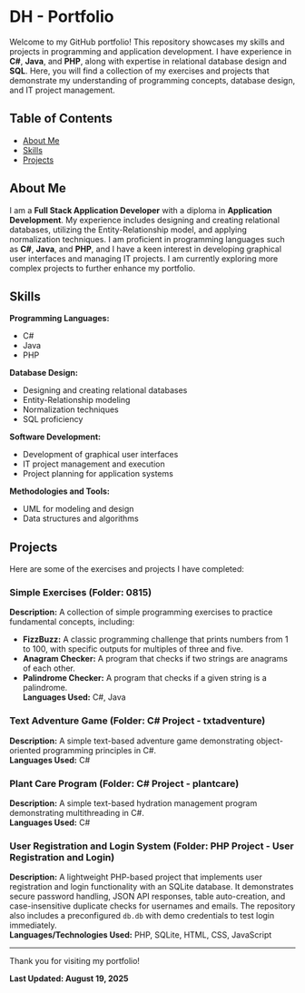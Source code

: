
# DH - Portfolio

Welcome to my GitHub portfolio! This repository showcases my skills and projects in programming and application development. I have experience in **C#**, **Java**, and **PHP**, along with expertise in relational database design and **SQL**. Here, you will find a collection of my exercises and projects that demonstrate my understanding of programming concepts, database design, and IT project management.

## Table of Contents
- [About Me](#about-me)  
- [Skills](#skills)  
- [Projects](#projects)  

## About Me
I am a **Full Stack Application Developer** with a diploma in **Application Development**. My experience includes designing and creating relational databases, utilizing the Entity-Relationship model, and applying normalization techniques. I am proficient in programming languages such as **C#**, **Java**, and **PHP**, and I have a keen interest in developing graphical user interfaces and managing IT projects. I am currently exploring more complex projects to further enhance my portfolio.

## Skills
**Programming Languages:**  
- C#  
- Java  
- PHP  

**Database Design:**  
- Designing and creating relational databases  
- Entity-Relationship modeling  
- Normalization techniques  
- SQL proficiency  

**Software Development:**  
- Development of graphical user interfaces  
- IT project management and execution  
- Project planning for application systems  

**Methodologies and Tools:**  
- UML for modeling and design  
- Data structures and algorithms  

## Projects

Here are some of the exercises and projects I have completed:

### Simple Exercises (Folder: 0815)
**Description:** A collection of simple programming exercises to practice fundamental concepts, including:  
- **FizzBuzz:** A classic programming challenge that prints numbers from 1 to 100, with specific outputs for multiples of three and five.  
- **Anagram Checker:** A program that checks if two strings are anagrams of each other.  
- **Palindrome Checker:** A program that checks if a given string is a palindrome.  
**Languages Used:** C#, Java  

### Text Adventure Game (Folder: C# Project - txtadventure)
**Description:** A simple text-based adventure game demonstrating object-oriented programming principles in C#.  
**Languages Used:** C#  

### Plant Care Program (Folder: C# Project - plantcare)
**Description:** A simple text-based hydration management program demonstrating multithreading in C#.  
**Languages Used:** C#  

### User Registration and Login System (Folder: PHP Project - User Registration and Login)
**Description:** A lightweight PHP-based project that implements user registration and login functionality with an SQLite database. It demonstrates secure password handling, JSON API responses, table auto-creation, and case-insensitive duplicate checks for usernames and emails. The repository also includes a preconfigured `db.db` with demo credentials to test login immediately.  
**Languages/Technologies Used:** PHP, SQLite, HTML, CSS, JavaScript  

---

Thank you for visiting my portfolio!

**Last Updated: August 19, 2025**
